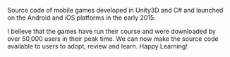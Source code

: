 Source code of mobile games developed in Unity3D and C# and launched on the Android and iOS platforms in the early 2015. 

I believe that the games have run their course and were downloaded by over 50,000 users in their peak time. We can now make the source code available to users to adopt, review and learn. Happy Learning!
